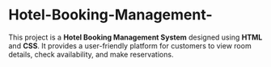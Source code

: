 # Hotel-Booking-Management-
This project is a **Hotel Booking Management System** designed using **HTML** and **CSS**. It provides a user-friendly platform for customers to view room details, check availability, and make reservations. 
